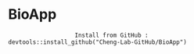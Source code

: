 # BioApp

                       Install from GitHub :  devtools::install_github("Cheng-Lab-GitHub/BioApp")
